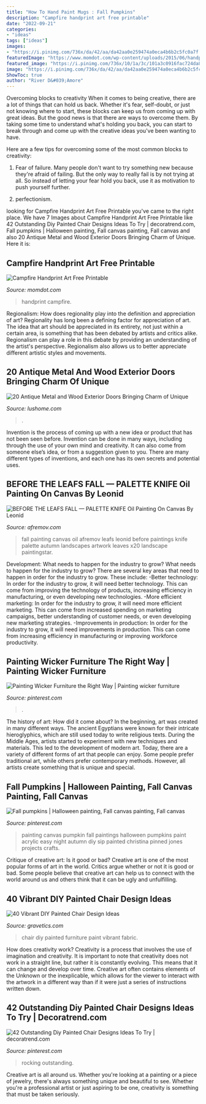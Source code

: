 ```yaml
---
title: "How To Hand Paint Mugs : Fall Pumpkins"
description: "Campfire handprint art free printable"
date: "2022-09-21"
categories:
- "ideas"
tags: ["ideas"]
images:
- "https://i.pinimg.com/736x/da/42/aa/da42aa0e259474a0eca4b6b2c5fc0a7f.jpg"
featuredImage: "https://www.momdot.com/wp-content/uploads/2015/06/handprint-art-ideas.jpg"
featured_image: "https://i.pinimg.com/736x/10/1a/3c/101a3c0916fac724da8241281d6333de.jpg"
image: "https://i.pinimg.com/736x/da/42/aa/da42aa0e259474a0eca4b6b2c5fc0a7f.jpg"
ShowToc: true
author: "River D&#039;Amore"
---
```



Overcoming blocks to creativity
When it comes to being creative, there are a lot of things that can hold us back. Whether it's fear, self-doubt, or just not knowing where to start, these blocks can keep us from coming up with great ideas.
But the good news is that there are ways to overcome them. By taking some time to understand what's holding you back, you can start to break through and come up with the creative ideas you've been wanting to have.

Here are a few tips for overcoming some of the most common blocks to creativity:

1. Fear of failure. Many people don't want to try something new because they're afraid of failing. But the only way to really fail is by not trying at all. So instead of letting your fear hold you back, use it as motivation to push yourself further.

2. perfectionism.

	

		
looking for Campfire Handprint Art Free Printable you've came to the right place. We have 7 Images about Campfire Handprint Art Free Printable like 42 Outstanding Diy Painted Chair Designs Ideas To Try | decoratrend.com, Fall pumpkins | Halloween painting, Fall canvas painting, Fall canvas and also 20 Antique Metal and Wood Exterior Doors Bringing Charm of Unique. Here it is:
		
    
## Campfire Handprint Art Free Printable

<img loading=lazy src="https://www.momdot.com/wp-content/uploads/2015/06/handprint-art-ideas.jpg" onerror="this.onerror=null;this.src='https://tse1.mm.bing.net/th?id=OIP.9vNkXKIfiZlJj5_dmRNY2wHaLH&amp;pid=15.1';" alt="Campfire Handprint Art Free Printable">

_Source: momdot.com_

>handprint campfire. 

	

Regionalism: How does regionality play into the definition and appreciation of art?
Regionality has long been a defining factor for appreciation of art. The idea that art should be appreciated in its entirety, not just within a certain area, is something that has been debated by artists and critics alike. Regionalism can play a role in this debate by providing an understanding of the artist's perspective. Regionalism also allows us to better appreciate different artistic styles and movements.

    
## 20 Antique Metal And Wood Exterior Doors Bringing Charm Of Unique

<img loading=lazy src="https://www.lushome.com/wp-content/uploads/2013/02/metal-wood-exterior-doors-vintage-style-antique-10.jpg" onerror="this.onerror=null;this.src='https://tse3.mm.bing.net/th?id=OIP.-ZvvQAAh17JslZx55PK5GAAAAA&amp;pid=15.1';" alt="20 Antique Metal and Wood Exterior Doors Bringing Charm of Unique">

_Source: lushome.com_

>. 

	

Invention is the process of coming up with a new idea or product that has not been seen before. Invention can be done in many ways, including through the use of your own mind and creativity. It can also come from someone else’s idea, or from a suggestion given to you. There are many different types of inventions, and each one has its own secrets and potential uses.

    
## BEFORE THE LEAFS FALL — PALETTE KNIFE Oil Painting On Canvas By Leonid

<img loading=lazy src="https://afremov.com/var/images/product/1200.1200/image_885.jpeg" onerror="this.onerror=null;this.src='https://tse1.mm.bing.net/th?id=OIP.A0IXemqHtuyfqh4RpZAt5AHaNA&amp;pid=15.1';" alt="BEFORE THE LEAFS FALL — PALETTE KNIFE Oil Painting On Canvas By Leonid">

_Source: afremov.com_

>fall painting canvas oil afremov leafs leonid before paintings knife palette autumn landscapes artwork leaves x20 landscape paintingstar. 

	

Development: What needs to happen for the industry to grow?
What needs to happen for the industry to grow? 
There are several key areas that need to happen in order for the industry to grow. These include: 
-Better technology: In order for the industry to grow, it will need better technology. This can come from improving the technology of products, increasing efficiency in manufacturing, or even developing new technologies. 
-More efficient marketing: In order for the industry to grow, it will need more efficient marketing. This can come from increased spending on marketing campaigns, better understanding of customer needs, or even developing new marketing strategies. 
-Improvements in production: In order for the industry to grow, it will need improvements in production. This can come from increasing efficiency in manufacturing or improving workforce productivity.

    
## Painting Wicker Furniture The Right Way | Painting Wicker Furniture

<img loading=lazy src="https://i.pinimg.com/736x/da/42/aa/da42aa0e259474a0eca4b6b2c5fc0a7f.jpg" onerror="this.onerror=null;this.src='https://tse4.mm.bing.net/th?id=OIP.kvLIRWu6iaKpTV0YaLeAKwHaKR&amp;pid=15.1';" alt="Painting Wicker Furniture the Right Way | Painting wicker furniture">

_Source: pinterest.com_

>. 

	

The history of art: How did it come about?
In the beginning, art was created in many different ways. The ancient Egyptians were known for their intricate hieroglyphics, which are still used today to write religious texts. During the Middle Ages, artists started to experiment with new techniques and materials. This led to the development of modern art.
Today, there are a variety of different forms of art that people can enjoy. Some people prefer traditional art, while others prefer contemporary methods. However, all artists create something that is unique and special.

    
## Fall Pumpkins | Halloween Painting, Fall Canvas Painting, Fall Canvas

<img loading=lazy src="https://i.pinimg.com/736x/d8/b1/d7/d8b1d7f037de9fc010d3d0affda4218e--painting-pumpkins-fall-pumpkins.jpg" onerror="this.onerror=null;this.src='https://tse1.mm.bing.net/th?id=OIP.Eo-yGfhhdQFo9QFzs8lSGwHaJ3&amp;pid=15.1';" alt="Fall pumpkins | Halloween painting, Fall canvas painting, Fall canvas">

_Source: pinterest.com_

>painting canvas pumpkin fall paintings halloween pumpkins paint acrylic easy night autumn diy sip painted christina pinned jones projects crafts. 

	

Critique of creative art: Is it good or bad?
Creative art is one of the most popular forms of art in the world. Critics argue whether or not it is good or bad. Some people believe that creative art can help us to connect with the world around us and others think that it can be ugly and unfulfilling.

    
## 40 Vibrant DIY Painted Chair Design Ideas

<img loading=lazy src="https://www.gravetics.com/wp-content/uploads/2017/08/DIY-Chair-Furniture-Art-Look-at-what-a-little-paint-and-fabric-can-do-to-and-old-chair.jpg" onerror="this.onerror=null;this.src='https://tse3.mm.bing.net/th?id=OIP.5fc6ID9aAkxFa6m4nhvbUgHaNO&amp;pid=15.1';" alt="40 Vibrant DIY Painted Chair Design Ideas">

_Source: gravetics.com_

>chair diy painted furniture paint vibrant fabric. 

	

How does creativity work?
Creativity is a process that involves the use of imagination and creativity. It is important to note that creativity does not work in a straight line, but rather it is constantly evolving. This means that it can change and develop over time. Creative art often contains elements of the Unknown or the inexplicable, which allows for the viewer to interact with the artwork in a different way than if it were just a series of instructions written down.

    
## 42 Outstanding Diy Painted Chair Designs Ideas To Try | Decoratrend.com

<img loading=lazy src="https://i.pinimg.com/736x/10/1a/3c/101a3c0916fac724da8241281d6333de.jpg" onerror="this.onerror=null;this.src='https://tse2.mm.bing.net/th?id=OIP.CHVc3qvgO7qYYvubIg9L8wHaJ3&amp;pid=15.1';" alt="42 Outstanding Diy Painted Chair Designs Ideas To Try | decoratrend.com">

_Source: pinterest.com_

>rocking outstanding. 

	

Creative art is all around us. Whether you're looking at a painting or a piece of jewelry, there's always something unique and beautiful to see. Whether you're a professional artist or just aspiring to be one, creativity is something that must be taken seriously.

